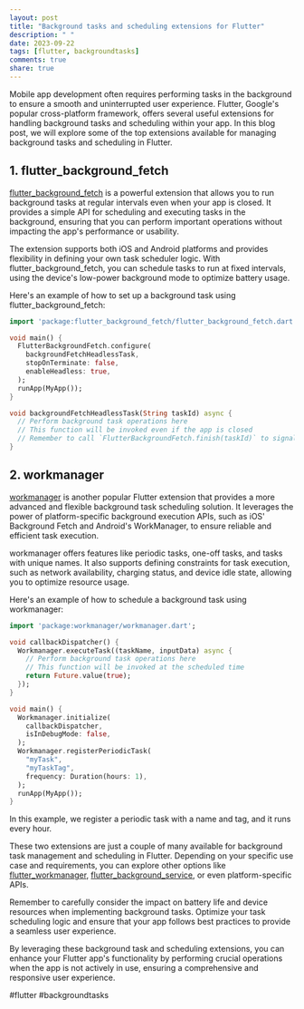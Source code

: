 ```yaml
---
layout: post
title: "Background tasks and scheduling extensions for Flutter"
description: " "
date: 2023-09-22
tags: [flutter, backgroundtasks]
comments: true
share: true
---
```


Mobile app development often requires performing tasks in the background to ensure a smooth and uninterrupted user experience. Flutter, Google's popular cross-platform framework, offers several useful extensions for handling background tasks and scheduling within your app. In this blog post, we will explore some of the top extensions available for managing background tasks and scheduling in Flutter.

## 1. flutter_background_fetch

[flutter_background_fetch](https://pub.dev/packages/flutter_background_fetch) is a powerful extension that allows you to run background tasks at regular intervals even when your app is closed. It provides a simple API for scheduling and executing tasks in the background, ensuring that you can perform important operations without impacting the app's performance or usability.

The extension supports both iOS and Android platforms and provides flexibility in defining your own task scheduler logic. With flutter_background_fetch, you can schedule tasks to run at fixed intervals, using the device's low-power background mode to optimize battery usage.

Here's an example of how to set up a background task using flutter_background_fetch:

```dart
import 'package:flutter_background_fetch/flutter_background_fetch.dart';

void main() {
  FlutterBackgroundFetch.configure(
    backgroundFetchHeadlessTask,
    stopOnTerminate: false,
    enableHeadless: true,
  );
  runApp(MyApp());
}

void backgroundFetchHeadlessTask(String taskId) async {
  // Perform background task operations here
  // This function will be invoked even if the app is closed
  // Remember to call `FlutterBackgroundFetch.finish(taskId)` to signal completion
}
```

## 2. workmanager

[workmanager](https://pub.dev/packages/workmanager) is another popular Flutter extension that provides a more advanced and flexible background task scheduling solution. It leverages the power of platform-specific background execution APIs, such as iOS' Background Fetch and Android's WorkManager, to ensure reliable and efficient task execution.

workmanager offers features like periodic tasks, one-off tasks, and tasks with unique names. It also supports defining constraints for task execution, such as network availability, charging status, and device idle state, allowing you to optimize resource usage.

Here's an example of how to schedule a background task using workmanager:

```dart
import 'package:workmanager/workmanager.dart';

void callbackDispatcher() {
  Workmanager.executeTask((taskName, inputData) async {
    // Perform background task operations here
    // This function will be invoked at the scheduled time
    return Future.value(true);
  });
}

void main() {
  Workmanager.initialize(
    callbackDispatcher,
    isInDebugMode: false,
  );
  Workmanager.registerPeriodicTask(
    "myTask",
    "myTaskTag",
    frequency: Duration(hours: 1),
  );
  runApp(MyApp());
}
```

In this example, we register a periodic task with a name and tag, and it runs every hour.

These two extensions are just a couple of many available for background task management and scheduling in Flutter. Depending on your specific use case and requirements, you can explore other options like [flutter_workmanager](https://pub.dev/packages/flutter_workmanager), [flutter_background_service](https://pub.dev/packages/flutter_background_service), or even platform-specific APIs.

Remember to carefully consider the impact on battery life and device resources when implementing background tasks. Optimize your task scheduling logic and ensure that your app follows best practices to provide a seamless user experience.

By leveraging these background task and scheduling extensions, you can enhance your Flutter app's functionality by performing crucial operations when the app is not actively in use, ensuring a comprehensive and responsive user experience.

#flutter #backgroundtasks
